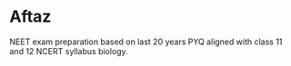 # Aftaz
NEET exam preparation based on last 20 years PYQ aligned with class 11 and 12 NCERT syllabus biology.
